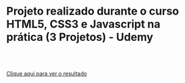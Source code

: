 <h1>Projeto realizado durante o curso HTML5, CSS3 e Javascript na prática (3 Projetos) - Udemy</h1>
<br><br><br>
<a link href="https://marciolevys.github.io/portfolio/" alt="Link do site" rel="stylesheet">Clique aqui para ver o resultado</link>
